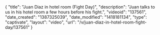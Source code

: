 {
    "title": "Juan Diaz in hotel room (Fight Day)",
    "description": "Juan talks to us in his hotel room a few hours before his fight.",
    "videoid": "137561",
    "date_created": "1387325039",
    "date_modified": "1418181134",
    "type": "captivate",
    "layout": "video",
    "url": "\/v\/juan-diaz-in-hotel-room-fight-day\/137561"
}